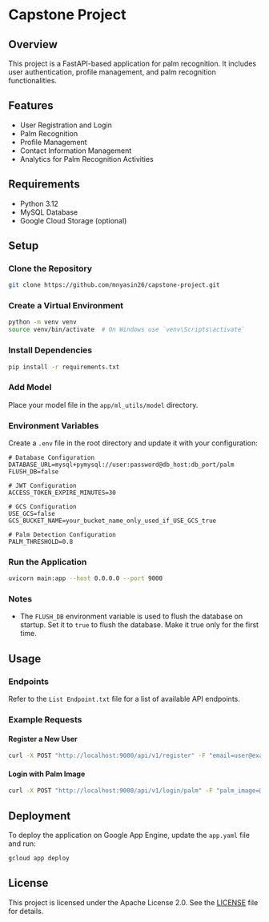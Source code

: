 # Capstone Project

## Overview
This project is a FastAPI-based application for palm recognition. It includes user authentication, profile management, and palm recognition functionalities.

## Features
- User Registration and Login
- Palm Recognition
- Profile Management
- Contact Information Management
- Analytics for Palm Recognition Activities

## Requirements
- Python 3.12
- MySQL Database
- Google Cloud Storage (optional)

## Setup

### Clone the Repository
```bash
git clone https://github.com/mnyasin26/capstone-project.git
```

### Create a Virtual Environment
```bash
python -m venv venv
source venv/bin/activate  # On Windows use `venv\Scripts\activate`
```

### Install Dependencies
```bash
pip install -r requirements.txt
```

### Add Model
Place your model file in the `app/ml_utils/model` directory.

### Environment Variables
Create a `.env` file in the root directory and update it with your configuration:
```properties
# Database Configuration
DATABASE_URL=mysql+pymysql://user:password@db_host:db_port/palm
FLUSH_DB=false

# JWT Configuration
ACCESS_TOKEN_EXPIRE_MINUTES=30

# GCS Configuration
USE_GCS=false
GCS_BUCKET_NAME=your_bucket_name_only_used_if_USE_GCS_true

# Palm Detection Configuration
PALM_THRESHOLD=0.8
```

### Run the Application
```bash
uvicorn main:app --host 0.0.0.0 --port 9000
```
### Notes
- The `FLUSH_DB` environment variable is used to flush the database on startup. Set it to `true` to flush the database. Make it true only for the first time.

## Usage

### Endpoints
Refer to the `List Endpoint.txt` file for a list of available API endpoints.

### Example Requests

#### Register a New User
```bash
curl -X POST "http://localhost:9000/api/v1/register" -F "email=user@example.com" -F "username=user" -F "password=secret" -F "palm_image=@path_to_image.jpg"
```

#### Login with Palm Image
```bash
curl -X POST "http://localhost:9000/api/v1/login/palm" -F "palm_image=@path_to_image.jpg"
```

## Deployment
To deploy the application on Google App Engine, update the `app.yaml` file and run:
```bash
gcloud app deploy
```

## License
This project is licensed under the Apache License 2.0. See the [LICENSE](LICENSE) file for details.